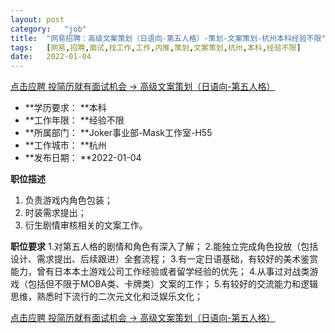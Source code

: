 ```yaml
---
layout:	post
category:	"job"
title:	"网易招聘：高级文案策划（日语向-第五人格）-策划-文案策划-杭州本科经验不限"
tags:	[网易,招聘,面试,找工作,工作,内推,策划,文案策划,杭州,本科,经验不限]
date:	2022-01-04
---
```


[点击应聘 投简历就有面试机会 -> 高级文案策划（日语向-第五人格）](http://mobile.bole.netease.com/bole/boleDetail?id=35249&employeeId=346f03c3cda5f04c&key=all)



- **学历要求： **本科
- **工作年限： **经验不限
- **所属部门： **Joker事业部-Mask工作室-H55
- **工作城市： **杭州
- **发布日期： **2022-01-04



**职位描述**
1. 负责游戏内角色包装；
2. 时装需求提出；
3. 衍生剧情审核相关的文案工作。





**职位要求**
1.对第五人格的剧情和角色有深入了解；
2.能独立完成角色投放（包括设计、需求提出、后续跟进）全套流程；
3.有一定日语基础，有较好的美术鉴赏能力，曾有日本本土游戏公司工作经验或者留学经验的优先；
4.从事过对战类游戏（包括但不限于MOBA类、卡牌类）文案的工作；
5.有较好的交流能力和逻辑思维，熟悉时下流行的二次元文化和泛娱乐文化；



[点击应聘 投简历就有面试机会 -> 高级文案策划（日语向-第五人格）](http://mobile.bole.netease.com/bole/boleDetail?id=35249&employeeId=346f03c3cda5f04c&key=all)